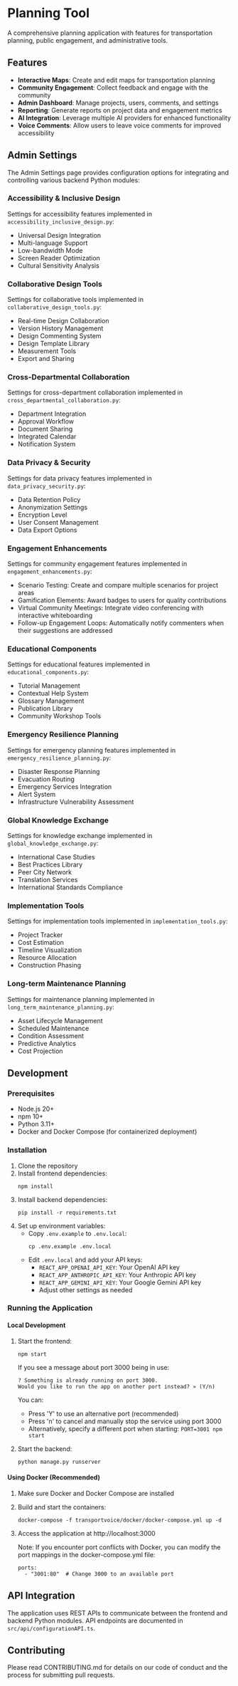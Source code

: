 # Planning Tool

A comprehensive planning application with features for transportation planning, public engagement, and administrative tools.

## Features

- **Interactive Maps**: Create and edit maps for transportation planning
- **Community Engagement**: Collect feedback and engage with the community
- **Admin Dashboard**: Manage projects, users, comments, and settings
- **Reporting**: Generate reports on project data and engagement metrics
- **AI Integration**: Leverage multiple AI providers for enhanced functionality
- **Voice Comments**: Allow users to leave voice comments for improved accessibility

## Admin Settings

The Admin Settings page provides configuration options for integrating and controlling various backend Python modules:

### Accessibility & Inclusive Design

Settings for accessibility features implemented in `accessibility_inclusive_design.py`:
- Universal Design Integration
- Multi-language Support
- Low-bandwidth Mode
- Screen Reader Optimization
- Cultural Sensitivity Analysis

### Collaborative Design Tools

Settings for collaborative tools implemented in `collaborative_design_tools.py`:
- Real-time Design Collaboration
- Version History Management
- Design Commenting System
- Design Template Library
- Measurement Tools
- Export and Sharing

### Cross-Departmental Collaboration

Settings for cross-department collaboration implemented in `cross_departmental_collaboration.py`:
- Department Integration
- Approval Workflow
- Document Sharing
- Integrated Calendar
- Notification System

### Data Privacy & Security

Settings for data privacy features implemented in `data_privacy_security.py`:
- Data Retention Policy
- Anonymization Settings
- Encryption Level
- User Consent Management
- Data Export Options

### Engagement Enhancements

Settings for community engagement features implemented in `engagement_enhancements.py`:
- Scenario Testing: Create and compare multiple scenarios for project areas
- Gamification Elements: Award badges to users for quality contributions
- Virtual Community Meetings: Integrate video conferencing with interactive whiteboarding
- Follow-up Engagement Loops: Automatically notify commenters when their suggestions are addressed

### Educational Components

Settings for educational features implemented in `educational_components.py`:
- Tutorial Management
- Contextual Help System
- Glossary Management
- Publication Library
- Community Workshop Tools

### Emergency Resilience Planning

Settings for emergency planning features implemented in `emergency_resilience_planning.py`:
- Disaster Response Planning
- Evacuation Routing
- Emergency Services Integration
- Alert System
- Infrastructure Vulnerability Assessment

### Global Knowledge Exchange

Settings for knowledge exchange implemented in `global_knowledge_exchange.py`:
- International Case Studies
- Best Practices Library
- Peer City Network
- Translation Services
- International Standards Compliance

### Implementation Tools

Settings for implementation tools implemented in `implementation_tools.py`:
- Project Tracker
- Cost Estimation
- Timeline Visualization
- Resource Allocation
- Construction Phasing

### Long-term Maintenance Planning

Settings for maintenance planning implemented in `long_term_maintenance_planning.py`:
- Asset Lifecycle Management
- Scheduled Maintenance
- Condition Assessment
- Predictive Analytics
- Cost Projection

## Development

### Prerequisites

- Node.js 20+
- npm 10+
- Python 3.11+
- Docker and Docker Compose (for containerized deployment)

### Installation

1. Clone the repository
2. Install frontend dependencies:
   ```
   npm install
   ```
3. Install backend dependencies:
   ```
   pip install -r requirements.txt
   ```
4. Set up environment variables:
   - Copy `.env.example` to `.env.local`:
     ```
     cp .env.example .env.local
     ```
   - Edit `.env.local` and add your API keys:
     - `REACT_APP_OPENAI_API_KEY`: Your OpenAI API key
     - `REACT_APP_ANTHROPIC_API_KEY`: Your Anthropic API key
     - `REACT_APP_GEMINI_API_KEY`: Your Google Gemini API key
     - Adjust other settings as needed

### Running the Application

#### Local Development

1. Start the frontend:
   ```
   npm start
   ```
   
   If you see a message about port 3000 being in use:
   ```
   ? Something is already running on port 3000.
   Would you like to run the app on another port instead? » (Y/n)
   ```
   
   You can:
   - Press 'Y' to use an alternative port (recommended)
   - Press 'n' to cancel and manually stop the service using port 3000
   - Alternatively, specify a different port when starting: `PORT=3001 npm start`

2. Start the backend:
   ```
   python manage.py runserver
   ```

#### Using Docker (Recommended)

1. Make sure Docker and Docker Compose are installed
2. Build and start the containers:
   ```
   docker-compose -f transportvoice/docker/docker-compose.yml up -d
   ```
3. Access the application at http://localhost:3000
   
   Note: If you encounter port conflicts with Docker, you can modify the port mappings in the docker-compose.yml file:
   ```
   ports:
     - "3001:80"  # Change 3000 to an available port
   ```

## API Integration

The application uses REST APIs to communicate between the frontend and backend Python modules. API endpoints are documented in `src/api/configurationAPI.ts`.

## Contributing

Please read CONTRIBUTING.md for details on our code of conduct and the process for submitting pull requests. 